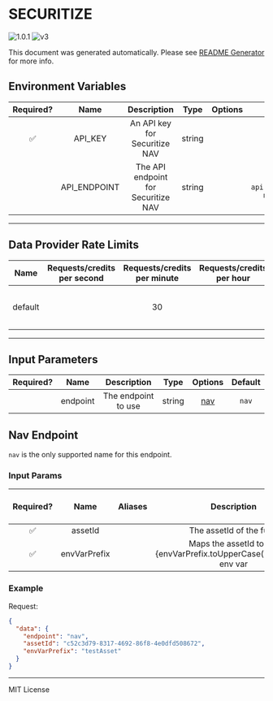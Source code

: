 # SECURITIZE

![1.0.1](https://img.shields.io/github/package-json/v/smartcontractkit/external-adapters-js?filename=packages/sources/securitize/package.json) ![v3](https://img.shields.io/badge/framework%20version-v3-blueviolet)

This document was generated automatically. Please see [README Generator](../../scripts#readme-generator) for more info.

## Environment Variables

| Required? |     Name     |             Description             |  Type  | Options |                            Default                            |
| :-------: | :----------: | :---------------------------------: | :----: | :-----: | :-----------------------------------------------------------: |
|    ✅     |   API_KEY    |    An API key for Securitize NAV    | string |         |                                                               |
|           | API_ENDPOINT | The API endpoint for Securitize NAV | string |         | `https://partners-api.securitize.io/asset-metrics/api/v1/nav` |

---

## Data Provider Rate Limits

|  Name   | Requests/credits per second | Requests/credits per minute | Requests/credits per hour |                   Note                   |
| :-----: | :-------------------------: | :-------------------------: | :-----------------------: | :--------------------------------------: |
| default |                             |             30              |                           | 500/minute but setting reasonable limits |

---

## Input Parameters

| Required? |   Name   |     Description     |  Type  |       Options        | Default |
| :-------: | :------: | :-----------------: | :----: | :------------------: | :-----: |
|           | endpoint | The endpoint to use | string | [nav](#nav-endpoint) |  `nav`  |

## Nav Endpoint

`nav` is the only supported name for this endpoint.

### Input Params

| Required? |     Name     | Aliases |                              Description                              |  Type  | Options | Default | Depends On | Not Valid With |
| :-------: | :----------: | :-----: | :-------------------------------------------------------------------: | :----: | :-----: | :-----: | :--------: | :------------: |
|    ✅     |   assetId    |         |                        The assetId of the fund                        | string |         |         |            |                |
|    ✅     | envVarPrefix |         | Maps the assetId to the {envVarPrefix.toUpperCase()}\_PUBKEYS env var | string |         |         |            |                |

### Example

Request:

```json
{
  "data": {
    "endpoint": "nav",
    "assetId": "c52c3d79-8317-4692-86f8-4e0dfd508672",
    "envVarPrefix": "testAsset"
  }
}
```

---

MIT License
